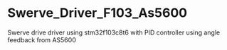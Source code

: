 # Swerve_Driver_F103_As5600
Swerve drive driver using stm32f103c8t6 with PID controller using angle feedback from AS5600
